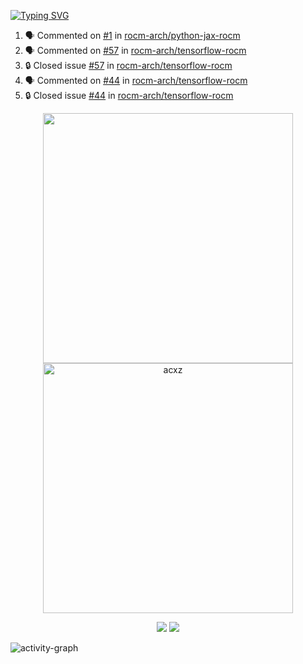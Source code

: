 [![Typing SVG](https://readme-typing-svg.herokuapp.com?size=16&color=AFFFA3&multiline=true&height=75&lines=contributing+to+robotics%2Fae%2Fml%2Fgpu;packaging+it+for+archlinux;ricer)](https://git.io/typing-svg)

<!--START_SECTION:activity-->
1. 🗣 Commented on [#1](https://github.com/rocm-arch/python-jax-rocm/issues/1#issuecomment-1870612452) in [rocm-arch/python-jax-rocm](https://github.com/rocm-arch/python-jax-rocm)
2. 🗣 Commented on [#57](https://github.com/rocm-arch/tensorflow-rocm/issues/57#issuecomment-1870526462) in [rocm-arch/tensorflow-rocm](https://github.com/rocm-arch/tensorflow-rocm)
3. 🔒 Closed issue [#57](https://github.com/rocm-arch/tensorflow-rocm/issues/57) in [rocm-arch/tensorflow-rocm](https://github.com/rocm-arch/tensorflow-rocm)
4. 🗣 Commented on [#44](https://github.com/rocm-arch/tensorflow-rocm/issues/44#issuecomment-1870523203) in [rocm-arch/tensorflow-rocm](https://github.com/rocm-arch/tensorflow-rocm)
5. 🔒 Closed issue [#44](https://github.com/rocm-arch/tensorflow-rocm/issues/44) in [rocm-arch/tensorflow-rocm](https://github.com/rocm-arch/tensorflow-rocm)
<!--END_SECTION:activity-->

<p align="center">
  <img width="400em" src=https://github-readme-stats.vercel.app/api?username=acxz&include_all_commits=true&show_icons=true />
  <img width="400em" src="https://github-readme-streak-stats.herokuapp.com/?user=acxz&" alt="acxz" />
</p>

<p align="center">
  <img src=https://github-readme-stats.vercel.app/api/top-langs/?username=acxz&layout=compact />
  <img src=https://github-profile-trophy.vercel.app/?username=acxz&row=2&column=4 />
</p>

![activity-graph](https://github-readme-activity-graph.vercel.app/graph?username=acxz&bg_color=053c4a&color=ffffff&line=76c533&point=8f2fe1&area=true&hide_border=true&hide_title=true)
